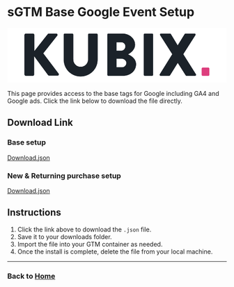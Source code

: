 # sGTM Base Google Event Setup
![](https://raw.githubusercontent.com/kyle-williams-kubix/GTM-containers/refs/heads/main/Assets/Logos/Banner.png)

This page provides access to the base tags for Google including GA4 and Google ads. Click the link below to download the file directly.

## Download Link

### Base setup
[Download.json](https://github.com/kyle-williams-kubix/GTM-containers/blob/d9ea799be5c36470a6b378f6f4ec800f029882f9/Marketing%20Tags/Google%20Analytics/KBX%20Stape%20BASE%20GA4%20Event.json)

### New & Returning purchase setup
[Download.json](https://github.com/kyle-williams-kubix/GTM-containers/blob/50c8d336af325fffb5bf4afe10c7f56f2f138a9b/Marketing%20Tags/Google/sGTM%20-%20Google%20New%20vs%20returning%20purchases.json)

## Instructions

1. Click the link above to download the `.json` file.
2. Save it to your downloads folder.
3. Import the file into your GTM container as needed. 
4. Once the install is complete, delete the file from your local machine.

---
### Back to [Home](https://kyle-williams-kubix.github.io/GTM-containers/)
